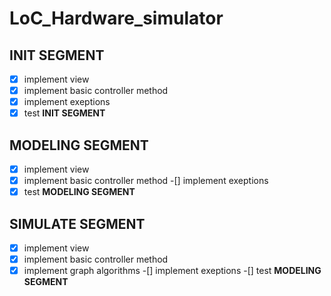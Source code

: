 # LoC_Hardware_simulator

## INIT SEGMENT
-[x] implement view
-[x] implement basic controller method
-[x] implement exeptions
-[x] test **INIT SEGMENT**

## MODELING SEGMENT
-[x] implement view
-[x] implement basic controller method
-[] implement exeptions
-[x] test **MODELING SEGMENT**

## SIMULATE SEGMENT
-[x] implement view
-[x] implement basic controller method
-[x] implement graph algorithms
-[] implement exeptions
-[] test **MODELING SEGMENT**
